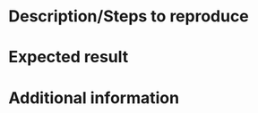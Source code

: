 <!--
Questions:
  
Immediate support:
  
-->

# Description/Steps to reproduce

<!--
If feature: A description of the feature
If bug: Steps to reproduce + link to sample repo
-->

# Expected result

<!--
Also, include actual results if bug
-->

# Additional information
